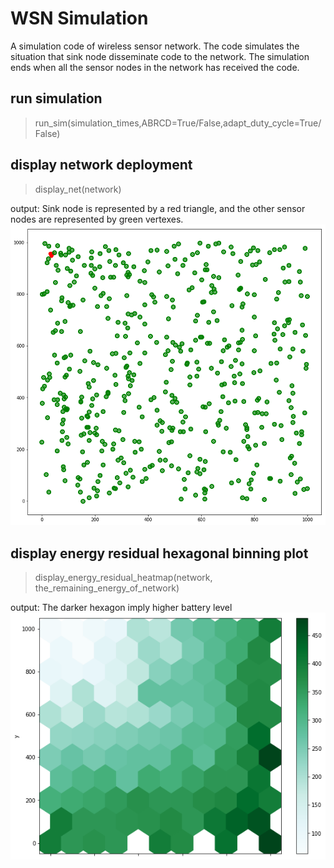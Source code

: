 # WSN Simulation
A simulation code of wireless sensor network. The code simulates the situation that sink node disseminate code to the network. The simulation ends when all the sensor nodes in the network has received the code.
## run simulation
> run_sim(simulation_times,ABRCD=True/False,adapt_duty_cycle=True/False)

## display network deployment
> display_net(network)

output:
Sink node is represented by a red triangle, and the other sensor nodes are represented by green vertexes.
<img src="./img/net_500.png"></img>
## display energy residual hexagonal binning plot
> display_energy_residual_heatmap(network, the_remaining_energy_of_network)

output:
The darker hexagon imply higher battery level
<img src="./img/adaptive_radius.png"></img>
